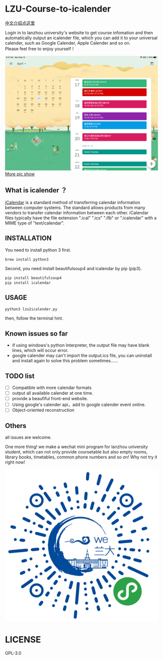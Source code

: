 # LZU-Course-to-icalender
[中文介绍点这里](https://github.com/RoseauHan/lzu-course-to-icalender/blob/master/README-CN.md)

Login in to lanzhou university's website to get course infomation and then automatically output an icalender file, which you can add it to your universal calender, such as Google Calender, Apple Calender and so on.    
Please feel free to enjoy yourself！

![demo](./img/demo1.png) 
[More pic show](https://github.com/RoseauHan/lzu2ics/blob/master/img/README.md)

## What is icalender ？
[iCalendar](https://icalendar.org/) is a standard method of transferring calendar information between computer systems. The standard allows products from many vendors to transfer calendar information between each other.  iCalendar files typically have the file extension ".ical" ".ics" ".ifb"  or ".icalendar" with a MIME type of "text/calendar".

## INSTALLATION

You need to install python 3 first.

```Shell
brew install python3
```

Second, you need install beautifulsoup4 and icalendar by pip (pip3).

```shell
pip install beautifulsoup4
pip install icalendar
```

## USAGE

```shell
python3 lzu2icalender.py
```
then, follow the terminal hint.


## Known issues so far
- if using windows's python Interpreter, the output file may have blank lines, which will occur error.
- google calender may can't import the output.ics file, you can uninstall and install again to solve this problem sometimes……

## TODO list
- [ ] Compatible with more calendar formats
- [ ] output all available calender at one time.
- [ ] provide a beaufiful front-end website.
- [ ] Using google's calender api，add to google calender event online.
- [ ] Object-oriented reconstruction

## Others
all issues are welcome.

One more thing!
we make a wechat mini program for lanzhou university student, which can not only provide  coursetable but also empty rooms, library books,  timetables, common phone numbers and so on!
Why not try it right now!

![wechat-mini-program-code](./img/welzu_QRcode.jpg)

# LICENSE 

GPL-3.0
